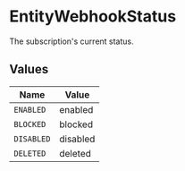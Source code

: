 # EntityWebhookStatus

The subscription's current status.


## Values

| Name       | Value      |
| ---------- | ---------- |
| `ENABLED`  | enabled    |
| `BLOCKED`  | blocked    |
| `DISABLED` | disabled   |
| `DELETED`  | deleted    |
